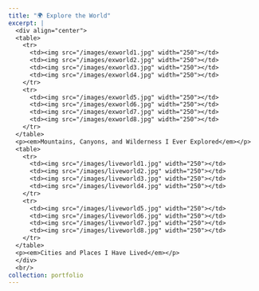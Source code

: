 ```yaml
---
title: "🌍 Explore the World"
excerpt: |
  <div align="center">
  <table>
    <tr>
      <td><img src="/images/exworld1.jpg" width="250"></td>
      <td><img src="/images/exworld2.jpg" width="250"></td>
      <td><img src="/images/exworld3.jpg" width="250"></td>
      <td><img src="/images/exworld4.jpg" width="250"></td>
    </tr>
    <tr>
      <td><img src="/images/exworld5.jpg" width="250"></td>
      <td><img src="/images/exworld6.jpg" width="250"></td>
      <td><img src="/images/exworld7.jpg" width="250"></td>
      <td><img src="/images/exworld8.jpg" width="250"></td>
    </tr>
  </table>
  <p><em>Mountains, Canyons, and Wilderness I Ever Explored</em></p>
  <table>
    <tr>
      <td><img src="/images/liveworld1.jpg" width="250"></td>
      <td><img src="/images/liveworld2.jpg" width="250"></td>
      <td><img src="/images/liveworld3.jpg" width="250"></td>
      <td><img src="/images/liveworld4.jpg" width="250"></td>
    </tr>
    <tr>
      <td><img src="/images/liveworld5.jpg" width="250"></td>
      <td><img src="/images/liveworld6.jpg" width="250"></td>
      <td><img src="/images/liveworld7.jpg" width="250"></td>
      <td><img src="/images/liveworld8.jpg" width="250"></td>
    </tr>
  </table>
  <p><em>Cities and Places I Have Lived</em></p> 
  </div>
  <br/>
collection: portfolio
---
```

